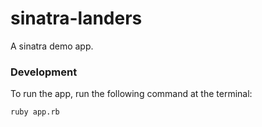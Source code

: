 # sinatra-landers
 A sinatra demo app.


### Development

To run the app, run the following command at the terminal: 

```sh
ruby app.rb
```